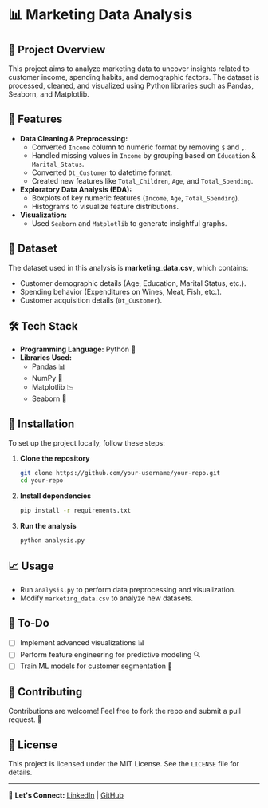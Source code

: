# 📊 Marketing Data Analysis

## 📌 Project Overview
This project aims to analyze marketing data to uncover insights related to customer income, spending habits, and demographic factors. The dataset is processed, cleaned, and visualized using Python libraries such as Pandas, Seaborn, and Matplotlib.

## 🚀 Features
- **Data Cleaning & Preprocessing:**
  - Converted `Income` column to numeric format by removing `$` and `,`.
  - Handled missing values in `Income` by grouping based on `Education` & `Marital_Status`.
  - Converted `Dt_Customer` to datetime format.
  - Created new features like `Total_Children`, `Age`, and `Total_Spending`.
- **Exploratory Data Analysis (EDA):**
  - Boxplots of key numeric features (`Income`, `Age`, `Total_Spending`).
  - Histograms to visualize feature distributions.
- **Visualization:**
  - Used `Seaborn` and `Matplotlib` to generate insightful graphs.

## 📂 Dataset
The dataset used in this analysis is **marketing_data.csv**, which contains:
- Customer demographic details (Age, Education, Marital Status, etc.).
- Spending behavior (Expenditures on Wines, Meat, Fish, etc.).
- Customer acquisition details (`Dt_Customer`).

## 🛠️ Tech Stack
- **Programming Language:** Python 🐍
- **Libraries Used:**
  - Pandas 📊
  - NumPy 🔢
  - Matplotlib 📉
  - Seaborn 🎨

## 📜 Installation
To set up the project locally, follow these steps:

1. **Clone the repository**
   ```sh
   git clone https://github.com/your-username/your-repo.git
   cd your-repo
   ```

2. **Install dependencies**
   ```sh
   pip install -r requirements.txt
   ```

3. **Run the analysis**
   ```sh
   python analysis.py
   ```

## 📈 Usage
- Run `analysis.py` to perform data preprocessing and visualization.
- Modify `marketing_data.csv` to analyze new datasets.

## 📌 To-Do
- [ ] Implement advanced visualizations 📊
- [ ] Perform feature engineering for predictive modeling 🔍
- [ ] Train ML models for customer segmentation 🤖

## 🤝 Contributing
Contributions are welcome! Feel free to fork the repo and submit a pull request. 🚀

## 📄 License
This project is licensed under the MIT License. See the `LICENSE` file for details.

---
🔗 **Let's Connect:** [LinkedIn](https://www.linkedin.com/in/your-profile) | [GitHub](https://github.com/your-username)

